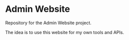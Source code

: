 # Admin Website

Repository for the Admin Website project.

The idea is to use this website for my own tools and APIs.
